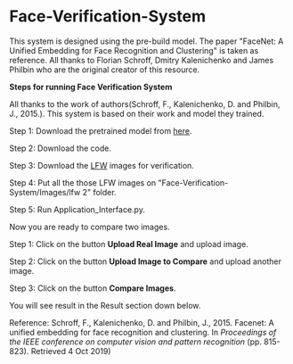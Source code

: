# Face-Verification-System
This system is designed using the pre-build model. The paper "FaceNet: A Unified Embedding for Face Recognition and Clustering" is taken as reference. All thanks to Florian Schroff, Dmitry Kalenichenko and James Philbin who are the original creator of this resource.

**Steps for running Face Verification System**

All thanks to the work of authors(Schroff, F., Kalenichenko, D. and Philbin, J., 2015.). This system is based on their work and model they trained.

Step 1: Download the pretrained model from [here](https://drive.google.com/open?id=1EXPBSXwTaqrSC0OhUdXNmKSh9qJUQ55-).

Step 2: Download the code.

Step 3: Download the [LFW](http://vis-www.cs.umass.edu/lfw/lfw.tgz) images for verification.

Step 4: Put all the those LFW images on "Face-Verification-System/Images/lfw 2" folder.

Step 5: Run Application_Interface.py.


Now you are ready to compare two images.

Step 1: Click on the button **Upload Real Image** and upload image.

Step 2: Click on the button **Upload Image to Compare** and upload another image.

Step 3: Click on the button **Compare Images**.

You will see result in the Result section down below.


Reference: Schroff, F., Kalenichenko, D. and Philbin, J., 2015. Facenet: A unified embedding for face recognition and clustering. In _Proceedings of the IEEE conference on computer vision and pattern recognition_ (pp. 815-823). Retrieved 4 Oct 2019) 
